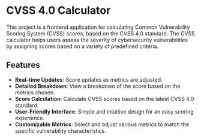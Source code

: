 # CVSS 4.0 Calculator

This project is a frontend application for calculating Common Vulnerability Scoring System (CVSS) scores, based on the CVSS 4.0 standard. The CVSS calculator helps users assess the severity of cybersecurity vulnerabilities by assigning scores based on a variety of predefined criteria.

## Features

- **Real-time Updates**: Score updates as metrics are adjusted.
- **Detailed Breakdown**: View a breakdown of the score based on the metrics chosen.
- **Score Calculation**: Calculate CVSS scores based on the latest CVSS 4.0 standard.
- **User-Friendly Interface**: Simple and intuitive design for an easy scoring experience.
- **Customizable Metrics**: Select and adjust various metrics to match the specific vulnerability characteristics.
